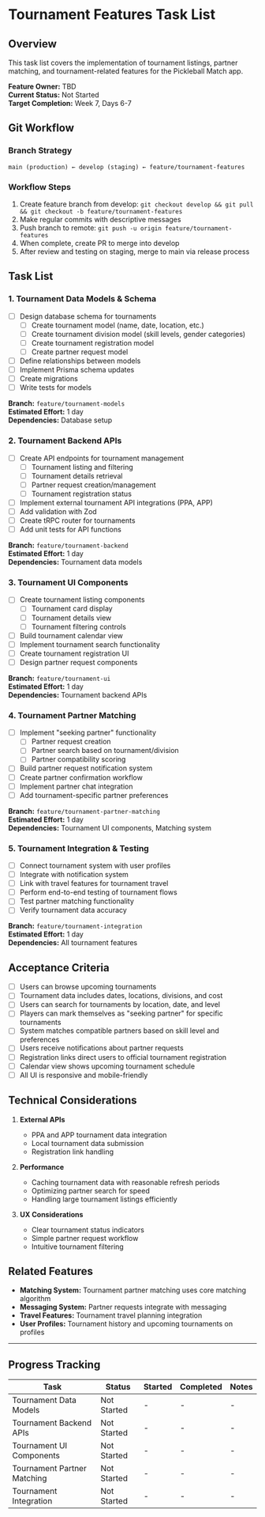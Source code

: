 # Tournament Features Task List

## Overview
This task list covers the implementation of tournament listings, partner matching, and tournament-related features for the Pickleball Match app.

**Feature Owner:** TBD  
**Current Status:** Not Started  
**Target Completion:** Week 7, Days 6-7  

## Git Workflow

### Branch Strategy
```
main (production) ← develop (staging) ← feature/tournament-features
```

### Workflow Steps
1. Create feature branch from develop: `git checkout develop && git pull && git checkout -b feature/tournament-features`
2. Make regular commits with descriptive messages
3. Push branch to remote: `git push -u origin feature/tournament-features`
4. When complete, create PR to merge into develop
5. After review and testing on staging, merge to main via release process

## Task List

### 1. Tournament Data Models & Schema
- [ ] Design database schema for tournaments
  - [ ] Create tournament model (name, date, location, etc.)
  - [ ] Create tournament division model (skill levels, gender categories)
  - [ ] Create tournament registration model
  - [ ] Create partner request model
- [ ] Define relationships between models
- [ ] Implement Prisma schema updates
- [ ] Create migrations
- [ ] Write tests for models

**Branch:** `feature/tournament-models`  
**Estimated Effort:** 1 day  
**Dependencies:** Database setup  

### 2. Tournament Backend APIs
- [ ] Create API endpoints for tournament management
  - [ ] Tournament listing and filtering
  - [ ] Tournament details retrieval
  - [ ] Partner request creation/management
  - [ ] Tournament registration status
- [ ] Implement external tournament API integrations (PPA, APP)
- [ ] Add validation with Zod
- [ ] Create tRPC router for tournaments
- [ ] Add unit tests for API functions

**Branch:** `feature/tournament-backend`  
**Estimated Effort:** 1 day  
**Dependencies:** Tournament data models  

### 3. Tournament UI Components
- [ ] Create tournament listing components
  - [ ] Tournament card display
  - [ ] Tournament details view
  - [ ] Tournament filtering controls
- [ ] Build tournament calendar view
- [ ] Implement tournament search functionality
- [ ] Create tournament registration UI
- [ ] Design partner request components

**Branch:** `feature/tournament-ui`  
**Estimated Effort:** 1 day  
**Dependencies:** Tournament backend APIs  

### 4. Tournament Partner Matching
- [ ] Implement "seeking partner" functionality
  - [ ] Partner request creation
  - [ ] Partner search based on tournament/division
  - [ ] Partner compatibility scoring
- [ ] Build partner request notification system
- [ ] Create partner confirmation workflow
- [ ] Implement partner chat integration
- [ ] Add tournament-specific partner preferences

**Branch:** `feature/tournament-partner-matching`  
**Estimated Effort:** 1 day  
**Dependencies:** Tournament UI components, Matching system  

### 5. Tournament Integration & Testing
- [ ] Connect tournament system with user profiles
- [ ] Integrate with notification system
- [ ] Link with travel features for tournament travel
- [ ] Perform end-to-end testing of tournament flows
- [ ] Test partner matching functionality
- [ ] Verify tournament data accuracy

**Branch:** `feature/tournament-integration`  
**Estimated Effort:** 1 day  
**Dependencies:** All tournament features  

## Acceptance Criteria

- [ ] Users can browse upcoming tournaments
- [ ] Tournament data includes dates, locations, divisions, and cost
- [ ] Users can search for tournaments by location, date, and level
- [ ] Players can mark themselves as "seeking partner" for specific tournaments
- [ ] System matches compatible partners based on skill level and preferences
- [ ] Users receive notifications about partner requests
- [ ] Registration links direct users to official tournament registration
- [ ] Calendar view shows upcoming tournament schedule
- [ ] All UI is responsive and mobile-friendly

## Technical Considerations

1. **External APIs**
   - PPA and APP tournament data integration
   - Local tournament data submission
   - Registration link handling

2. **Performance**
   - Caching tournament data with reasonable refresh periods
   - Optimizing partner search for speed
   - Handling large tournament listings efficiently

3. **UX Considerations**
   - Clear tournament status indicators
   - Simple partner request workflow
   - Intuitive tournament filtering

## Related Features

- **Matching System:** Tournament partner matching uses core matching algorithm
- **Messaging System:** Partner requests integrate with messaging
- **Travel Features:** Tournament travel planning integration
- **User Profiles:** Tournament history and upcoming tournaments on profiles

---

## Progress Tracking

| Task | Status | Started | Completed | Notes |
|------|--------|---------|-----------|-------|
| Tournament Data Models | Not Started | - | - | - |
| Tournament Backend APIs | Not Started | - | - | - |
| Tournament UI Components | Not Started | - | - | - |
| Tournament Partner Matching | Not Started | - | - | - |
| Tournament Integration | Not Started | - | - | - |
